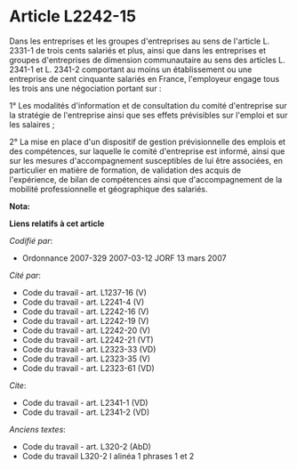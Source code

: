 # Article L2242-15

Dans les entreprises et les groupes d'entreprises au sens de l'article L. 2331-1 de trois cents salariés et plus, ainsi que
dans les entreprises et groupes d'entreprises de dimension communautaire au sens des articles L. 2341-1 et L. 2341-2
comportant au moins un établissement ou une entreprise de cent cinquante salariés en France, l'employeur engage tous les
trois ans une négociation portant sur :

1° Les modalités d'information et de consultation du comité d'entreprise sur la stratégie de l'entreprise ainsi que ses
effets prévisibles sur l'emploi et sur les salaires ;

2° La mise en place d'un dispositif de gestion prévisionnelle des emplois et des compétences, sur laquelle le comité
d'entreprise est informé, ainsi que sur les mesures d'accompagnement susceptibles de lui être associées, en particulier en
matière de formation, de validation des acquis de l'expérience, de bilan de compétences ainsi que d'accompagnement de la
mobilité professionnelle et géographique des salariés.

**Nota:**



**Liens relatifs à cet article**

_Codifié par_:

  - Ordonnance 2007-329 2007-03-12 JORF 13 mars 2007

_Cité par_:

  - Code du travail - art. L1237-16 (V)
  - Code du travail - art. L2241-4 (V)
  - Code du travail - art. L2242-16 (V)
  - Code du travail - art. L2242-19 (V)
  - Code du travail - art. L2242-20 (V)
  - Code du travail - art. L2242-21 (VT)
  - Code du travail - art. L2323-33 (VD)
  - Code du travail - art. L2323-35 (V)
  - Code du travail - art. L2323-61 (VD)

_Cite_:

  - Code du travail - art. L2341-1 (VD)
  - Code du travail - art. L2341-2 (VD)

_Anciens textes_:

  - Code du travail - art. L320-2 (AbD)
  - Code du travail L320-2 I alinéa 1 phrases 1 et 2
